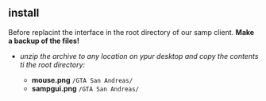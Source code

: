 ## install

Before replacint the interface in the root directory of our samp client. __Make a backup of the files!__

* _unzip the archive to any location on ypur desktop and copy the contents ti the root directory:_
  
  - __mouse.png__ ``/GTA San Andreas/``
  - __sampgui.png__ ``/GTA San Andreas/``

